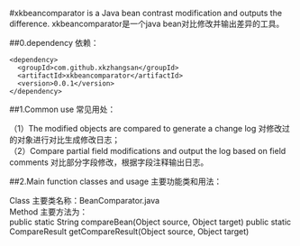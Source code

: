 #xkbeancomparator is a Java bean contrast modification and outputs the difference. xkbeancomparator是一个java bean对比修改并输出差异的工具。

##0.dependency 依赖：

    <dependency>  
      <groupId>com.github.xkzhangsan</groupId>    
      <artifactId>xkbeancomparator</artifactId>       
      <version>0.0.1</version>    
    </dependency>    


##1.Common use 常见用处：

（1）The modified objects are compared to generate a change log
           对修改过的对象进行对比生成修改日志；  
（2）Compare partial field modifications and output the log based on field comments
            对比部分字段修改，根据字段注释输出日志。  

##2.Main function classes and usage 主要功能类和用法：

Class 主要类名称：BeanComparator.java  
Method 主要方法为：  
public static String compareBean(Object source, Object target)
public static CompareResult getCompareResult(Object source, Object target)

